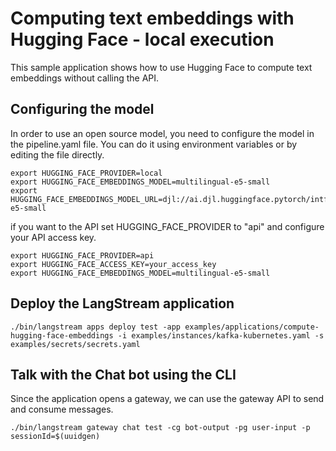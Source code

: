 # Computing text embeddings with Hugging Face - local execution

This sample application shows how to use Hugging Face to compute text embeddings without calling the API.

## Configuring the model

In order to use an open source model, you need to configure the model in the pipeline.yaml file.
You can do it using environment variables or by editing the file directly.

```
export HUGGING_FACE_PROVIDER=local
export HUGGING_FACE_EMBEDDINGS_MODEL=multilingual-e5-small
export HUGGING_FACE_EMBEDDINGS_MODEL_URL=djl://ai.djl.huggingface.pytorch/intfloat/multilingual-e5-small
```

if you want to the API set  HUGGING_FACE_PROVIDER to "api" and configure your API access key.
```
export HUGGING_FACE_PROVIDER=api
export HUGGING_FACE_ACCESS_KEY=your_access_key
export HUGGING_FACE_EMBEDDINGS_MODEL=multilingual-e5-small
```

## Deploy the LangStream application

```
./bin/langstream apps deploy test -app examples/applications/compute-hugging-face-embeddings -i examples/instances/kafka-kubernetes.yaml -s examples/secrets/secrets.yaml
```

## Talk with the Chat bot using the CLI
Since the application opens a gateway, we can use the gateway API to send and consume messages.

```
./bin/langstream gateway chat test -cg bot-output -pg user-input -p sessionId=$(uuidgen)
```

